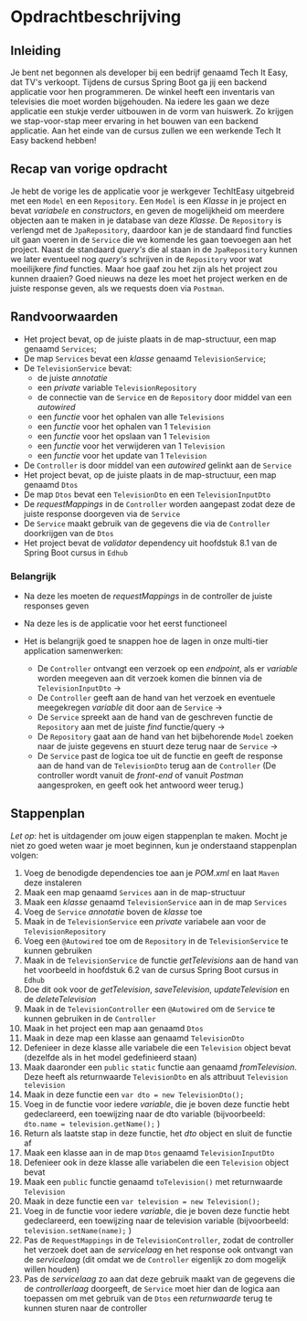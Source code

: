 # Opdrachtbeschrijving

## Inleiding

Je bent net begonnen als developer bij een bedrijf genaamd Tech It Easy, dat TV's verkoopt. Tijdens de cursus Spring Boot ga jij een backend applicatie voor hen programmeren. De winkel heeft een inventaris van televisies die moet worden bijgehouden. Na iedere les gaan we deze applicatie een stukje verder uitbouwen in de vorm van huiswerk. Zo krijgen we stap-voor-stap meer ervaring in het bouwen van een backend applicatie. Aan het einde van de cursus zullen we een werkende Tech It Easy backend hebben!

## Recap van vorige opdracht

Je hebt de vorige les de applicatie voor je werkgever TechItEasy uitgebreid met een `Model` en een `Repository`. Een `Model` is een _Klasse_ in je project en bevat _variabele_ en _constructors_, en geven de mogelijkheid om meerdere objecten aan te maken in je database van deze _Klasse_. De `Repository` is verlengd met de `JpaRepository`, daardoor kan je de standaard find functies uit gaan voeren in de `Service` die we komende les gaan toevoegen aan het project. Naast de standaard _query's_ die al staan in de `JpaRepository` kunnen we later eventueel nog _query's_ schrijven in de `Repository` voor wat moeilijkere _find_ functies. Maar hoe gaaf zou het zijn als het project zou kunnen draaien? Goed nieuws na deze les moet het project werken en de juiste response geven, als we requests doen via `Postman`.

## Randvoorwaarden

- Het project bevat, op de juiste plaats in de map-structuur, een map genaamd `Services`;
- De map `Services` bevat een _klasse_ genaamd `TelevisionService`;
- De `TelevisionService` bevat:
  - de juiste _annotatie_
  - een _private_ variable `TelevisionRepository`
  - de connectie van de `Service` en de `Repository` door middel van een _autowired_
  - een _functie_ voor het ophalen van alle `Televisions`
  - een _functie_ voor het ophalen van 1 `Television`
  - een _functie_ voor het opslaan van 1 `Television`
  - een _functie_ voor het verwijderen van 1 `Television`
  - een _functie_ voor het update van 1 `Television`
- De `Controller` is door middel van een _autowired_ gelinkt aan de `Service`
- Het project bevat, op de juiste plaats in de map-structuur, een map genaamd `Dtos`
- De map `Dtos` bevat een `TelevisionDto` en een `TelevisionInputDto`
- De _requestMappings_ in de `Controller` worden aangepast zodat deze de juiste response doorgeven via de `Service`
- De `Service` maakt gebruik van de gegevens die via de `Controller` doorkrijgen van de `Dtos`
- Het project bevat de _validator_ dependency uit hoofdstuk 8.1 van de Spring Boot cursus in `Edhub`

### Belangrijk
- Na deze les moeten de _requestMappings_ in de controller de juiste responses geven
- Na deze les is de applicatie voor het eerst functioneel

- Het is belangrijk goed te snappen hoe de lagen in onze multi-tier application samenwerken: 
  - De `Controller` ontvangt een verzoek op een _endpoint_, als er _variable_ worden meegeven aan dit verzoek komen die binnen via de `TelevisionInputDto` ->
  - De `Controller` geeft aan de hand van het verzoek en eventuele meegekregen _variable_ dit door aan de `Service` ->
  - De `Service` spreekt aan de hand van de geschreven functie de `Repository` aan met de juiste _find_ functie/query ->
  - De `Repository` gaat aan de hand van het bijbehorende `Model` zoeken naar de juiste gegevens en stuurt deze terug naar de `Service` ->
  - De `Service` past de logica toe uit de functie en geeft de response aan de hand van de `TelevisionDto` terug aan de `Controller`
 (De controller wordt vanuit de _front-end_ of vanuit _Postman_ aangesproken, en geeft ook het antwoord weer terug.) 

## Stappenplan
_Let op_: het is uitdagender om jouw eigen stappenplan te maken. Mocht je niet zo goed weten waar je moet beginnen, kun je onderstaand stappenplan volgen:

1. Voeg de benodigde dependencies toe aan je _POM.xml_ en laat `Maven` deze instaleren
2. Maak een map genaamd `Services` aan in de map-structuur
3. Maak een _klasse_ genaamd `TelevisionService` aan in de map `Services`
4. Voeg de `Service` _annotatie_ boven de _klasse_ toe
5. Maak in de `TelevisionService` een _private_ variabele aan voor de `TelevisionRepository`
6. Voeg een `@Autowired` toe om de `Repository` in de `TelevisionService` te kunnen gebruiken
7. Maak in de `TelevisionService` de functie _getTelevisions_ aan de hand van het voorbeeld in hoofdstuk 6.2 van de cursus Spring Boot cursus in `Edhub`
8. Doe dit ook voor de _getTelevision_, _saveTelevision_, _updateTelevision_ en de _deleteTelevision_
9. Maak in de `TelevisionController` een `@Autowired` om de `Service` te kunnen gebruiken in de `Controller` 
10. Maak in het project een map aan genaamd `Dtos`
11. Maak in deze map een klasse aan genaamd `TelevisionDto`
12. Defenieer in deze klasse alle variabele die een `Television` object bevat (dezelfde als in het model gedefinieerd staan)
13. Maak daaronder een `public` `static` functie aan genaamd _fromTelevision_. Deze heeft als returnwaarde `TelevisionDto` en als attribuut `Television television`
14. Maak in deze functie een `var dto = new TelevisionDto();`
15. Voeg in de functie voor iedere _variable_, die je boven deze functie hebt gedeclareerd, een toewijzing naar de dto variable (bijvoorbeeld: `dto.name = television.getName();` )
16. Return als laatste stap in deze functie, het _dto_ object en sluit de functie af
17. Maak een klasse aan in de map `Dtos` genaamd `TelevisionInputDto`
18. Defenieer ook in deze klasse alle variabelen die een `Television` object bevat
19. Maak een `public` functie genaamd `toTelevision()` met returnwaarde `Television`
20. Maak in deze functie een `var television = new Television();`
21. Voeg in de functie voor iedere _variable_, die je boven deze functie hebt gedeclareerd, een toewijzing naar de television variable (bijvoorbeeld: `television.setName(name);` )
22. Pas de `RequestMappings` in de `TelevisionController`, zodat de controller het verzoek doet aan de _servicelaag_ en het response ook ontvangt van de _servicelaag_ (dit omdat we de `Controller` eigenlijk zo dom mogelijk willen houden)
23. Pas de _servicelaag_ zo aan dat deze gebruik maakt van de gegevens die de _controllerlaag_ doorgeeft, de `Service` moet hier dan de logica aan toepassen om met gebruik van de `Dtos` een _returnwaarde_ terug te kunnen sturen naar de controller
